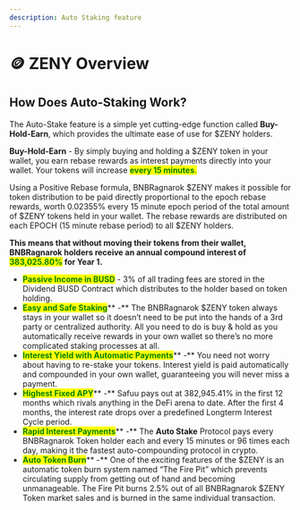```yaml
---
description: Auto Staking feature
---
```


# 🪙 ZENY Overview

## How Does Auto-Staking Work?

The Auto-Stake feature is a simple yet cutting-edge function called **Buy-Hold-Earn**, which provides the ultimate ease of use for $ZENY holders.&#x20;

**Buy-Hold-Earn** - By simply buying and holding a $ZENY token in your wallet, you earn rebase rewards as interest payments directly into your wallet. Your tokens will increase <mark style="color:green;">**every 15 minutes**</mark><mark style="color:green;">.</mark> <mark style="color:red;"></mark>&#x20;

Using a Positive Rebase formula, BNBRagnarok $ZENY makes it possible for token distribution to be paid directly proportional to the epoch rebase rewards, worth <mark style="color:green;"></mark> 0.02355% every 15 minute epoch period of the total amount of $ZENY tokens held in your wallet. The rebase rewards are distributed on each EPOCH (15 minute rebase period) to all $ZENY holders.&#x20;

**This means that without moving their tokens from their wallet, BNBRagnarok holders receive an annual compound interest of **<mark style="color:green;">**383,025.80%**</mark>** for Year 1.**&#x20;

* <mark style="color:green;">**Passive Income in BUSD**</mark> - 3% of all trading fees are stored in the Dividend BUSD Contract which distributes to the holder based on token holding.&#x20;
* <mark style="color:green;">**Easy and Safe Staking**</mark>** -**  The BNBRagnarok $ZENY token always stays in your wallet so it doesn’t need to be put into the hands of a 3rd party or centralized authority. All you need to do is buy & hold as you automatically receive rewards in your own wallet so there’s no more complicated staking processes at all.&#x20;
* <mark style="color:green;">**Interest Yield with Automatic Payments**</mark>** -** You need not worry about having to re-stake your tokens. Interest yield is paid automatically and compounded in your own wallet, guaranteeing you will never miss a payment.&#x20;
* <mark style="color:green;">**Highest Fixed APY**</mark>** -** Safuu pays out at 382,945.41% in the first 12 months which rivals anything in the DeFi arena to date. After the first 4 months, the interest rate drops over a predefined Longterm Interest Cycle period.
* <mark style="color:green;">**Rapid Interest Payments**</mark>** -** The **Auto Stake** Protocol pays every BNBRagnarok Token holder each and every 15 minutes or 96 times each day, making it the fastest auto-compounding protocol in crypto.&#x20;
* <mark style="color:green;">**Auto Token Burn**</mark>** -** One of the exciting features of the $ZENY is an automatic token burn system named “The Fire Pit” which prevents circulating supply from getting out of hand and becoming unmanageable. The Fire Pit burns 2.5% out of all BNBRagnarok $ZENY Token market sales and is burned in the same individual transaction.
